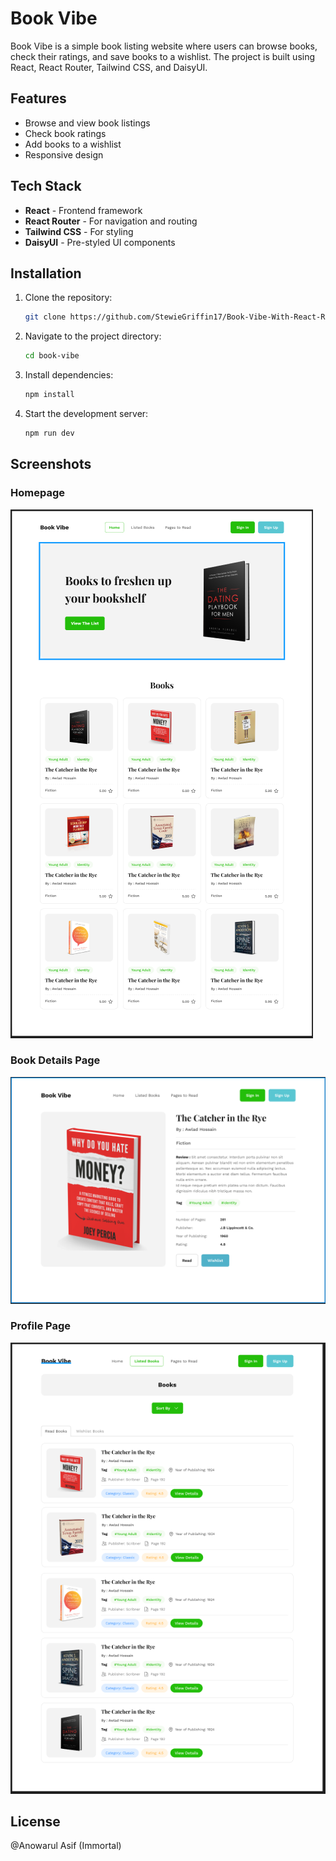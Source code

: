 # Book Vibe

Book Vibe is a simple book listing website where users can browse books, check their ratings, and save books to a wishlist. The project is built using React, React Router, Tailwind CSS, and DaisyUI.

## Features
- Browse and view book listings
- Check book ratings
- Add books to a wishlist
- Responsive design

## Tech Stack
- **React** - Frontend framework
- **React Router** - For navigation and routing
- **Tailwind CSS** - For styling
- **DaisyUI** - Pre-styled UI components

## Installation

1. Clone the repository:
   ```sh
   git clone https://github.com/StewieGriffin17/Book-Vibe-With-React-Router.git
   ```
2. Navigate to the project directory:
   ```sh
   cd book-vibe
   ```
3. Install dependencies:
   ```sh
   npm install
   ```
4. Start the development server:
   ```sh
   npm run dev
   ```

## Screenshots

### Homepage
![Homepage](src/assets/screenshots/homepage.png)

### Book Details Page
![Book Details](src/assets/screenshots/book-details.png)

### Profile Page
![Profile](src/assets/screenshots/profile.png)


## License
@Anowarul Asif (Immortal)
